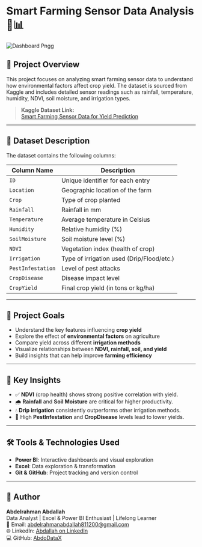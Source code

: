 # Smart Farming Sensor Data Analysis 🌾📊

![Dashboard Pngg](https://github.com/user-attachments/assets/05f77994-9f7a-4b39-9cc1-f9c68cbfdcc3)


## 📌 Project Overview

This project focuses on analyzing smart farming sensor data to understand how environmental factors affect crop yield. The dataset is sourced from Kaggle and includes detailed sensor readings such as rainfall, temperature, humidity, NDVI, soil moisture, and irrigation types.

>  **Kaggle Dataset Link:**  
> [Smart Farming Sensor Data for Yield Prediction](https://www.kaggle.com/datasets/atharvasoundankar/smart-farming-sensor-data-for-yield-prediction)

---

## 📁 Dataset Description

The dataset contains the following columns:

| Column Name         | Description                                  |
|---------------------|----------------------------------------------|
| `ID`                | Unique identifier for each entry             |
| `Location`          | Geographic location of the farm              |
| `Crop`              | Type of crop planted                         |
| `Rainfall`          | Rainfall in mm                               |
| `Temperature`       | Average temperature in Celsius               |
| `Humidity`          | Relative humidity (%)                        |
| `SoilMoisture`      | Soil moisture level (%)                      |
| `NDVI`              | Vegetation index (health of crop)            |
| `Irrigation`        | Type of irrigation used (Drip/Flood/etc.)    |
| `PestInfestation`   | Level of pest attacks                        |
| `CropDisease`       | Disease impact level                         |
| `CropYield`         | Final crop yield (in tons or kg/ha)          |

---

## 🎯 Project Goals

- Understand the key features influencing **crop yield**
- Explore the effect of **environmental factors** on agriculture
- Compare yield across different **irrigation methods**
- Visualize relationships between **NDVI, rainfall, soil, and yield**
- Build insights that can help improve **farming efficiency**

---

## 🧠 Key Insights

- ✅ **NDVI** (crop health) shows strong positive correlation with yield.
- 🌧️ **Rainfall** and **Soil Moisture** are critical for higher productivity.
- 💧 **Drip irrigation** consistently outperforms other irrigation methods.
- 🐛 High **PestInfestation** and **CropDisease** levels lead to lower yields.

---

## 🛠️ Tools & Technologies Used

- **Power BI**: Interactive dashboards and visual exploration
- **Excel**: Data exploration & transformation
- **Git & GitHub**: Project tracking and version control


---

## 👤 Author

**Abdelrahman Abdallah**  
Data Analyst | Excel & Power BI Enthusiast | Lifelong Learner  
📧 Email: abdelrahmanabdallah811200@gmail.com  
🌐 LinkedIn: [Abdallah on LinkedIn](https://www.linkedin.com/in/abdallah-datavibes)  
💻 GitHub: [AbdoDataX](https://github.com/AbdoDataX)



